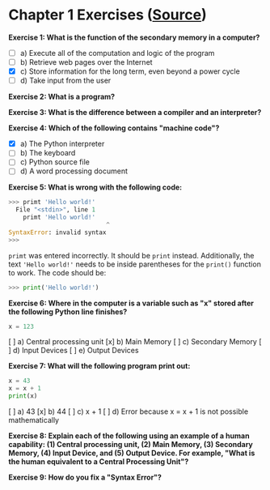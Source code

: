 # Chapter 1 Exercises ([Source](https://www.py4e.com/html3/01-intro))

**Exercise 1: What is the function of the secondary memory in a computer?**

- [ ] a) Execute all of the computation and logic of the program
- [ ] b) Retrieve web pages over the Internet
- [x] c) Store information for the long term, even beyond a power cycle
- [ ] d) Take input from the user

**Exercise 2: What is a program?**

**Exercise 3: What is the difference between a compiler and an interpreter?**

**Exercise 4: Which of the following contains "machine code"?**

- [x] a) The Python interpreter
- [ ] b) The keyboard
- [ ] c) Python source file
- [ ] d) A word processing document

**Exercise 5: What is wrong with the following code:**
```python
>>> primt 'Hello world!'
  File "<stdin>", line 1
    primt 'Hello world!'
                           ^
SyntaxError: invalid syntax
>>>
```

`primt` was entered incorrectly. It should be `print` instead. Additionally, the text `'Hello world!'` needs to be inside parentheses for the `print()` function to work. The code should be:
```python
>>> print('Hello world!')
```

**Exercise 6: Where in the computer is a variable such as "x" stored after the following Python line finishes?**
```python
x = 123
```
[ ] a) Central processing unit
[x] b) Main Memory
[ ] c) Secondary Memory
[ ] d) Input Devices
[ ] e) Output Devices

**Exercise 7: What will the following program print out:**
```python
x = 43
x = x + 1
print(x)
```
[ ] a) 43
[x] b) 44
[ ] c) x + 1
[ ] d) Error because x = x + 1 is not possible mathematically

**Exercise 8: Explain each of the following using an example of a human capability: (1) Central processing unit, (2) Main Memory, (3) Secondary Memory, (4) Input Device, and (5) Output Device. For example, "What is the human equivalent to a Central Processing Unit"?**

**Exercise 9: How do you fix a "Syntax Error"?**
 
